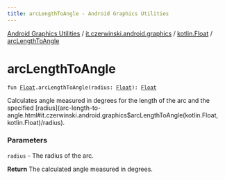 ```yaml
---
title: arcLengthToAngle - Android Graphics Utilities
---
```


[Android Graphics Utilities](../../index.html) / [it.czerwinski.android.graphics](../index.html) / [kotlin.Float](index.html) / [arcLengthToAngle](./arc-length-to-angle.html)

# arcLengthToAngle

`fun `[`Float`](https://kotlinlang.org/api/latest/jvm/stdlib/kotlin/-float/index.html)`.arcLengthToAngle(radius: `[`Float`](https://kotlinlang.org/api/latest/jvm/stdlib/kotlin/-float/index.html)`): `[`Float`](https://kotlinlang.org/api/latest/jvm/stdlib/kotlin/-float/index.html)

Calculates angle measured in degrees for the length of the arc and the specified [radius](arc-length-to-angle.html#it.czerwinski.android.graphics$arcLengthToAngle(kotlin.Float, kotlin.Float)/radius).

### Parameters

`radius` - The radius of the arc.

**Return**
The calculated angle measured in degrees.

